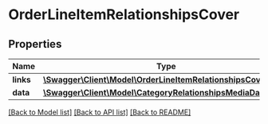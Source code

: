 # OrderLineItemRelationshipsCover

## Properties
Name | Type | Description | Notes
------------ | ------------- | ------------- | -------------
**links** | [**\Swagger\Client\Model\OrderLineItemRelationshipsCoverLinks**](OrderLineItemRelationshipsCoverLinks.md) |  | [optional] 
**data** | [**\Swagger\Client\Model\CategoryRelationshipsMediaData**](CategoryRelationshipsMediaData.md) |  | [optional] 

[[Back to Model list]](../../README.md#documentation-for-models) [[Back to API list]](../../README.md#documentation-for-api-endpoints) [[Back to README]](../../README.md)

